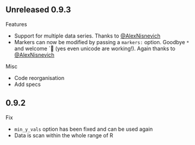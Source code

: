 Unreleased 0.9.3
---

Features

* Support for multiple data series. Thanks to [@AlexNisnevich](https://github.com/AlexNisnevich)
* Markers can now be modified by passing a `markers:` option. Goodbye `*` and welcome `👋  (yes even unicode are working!). Again thanks to [@AlexNisnevich](https://github.com/AlexNisnevich)

Misc

* Code reorganisation
* Add specs

0.9.2
---

Fix

* `min_y_vals` option has been fixed and can be used again
* Data is scan within the whole range of R
